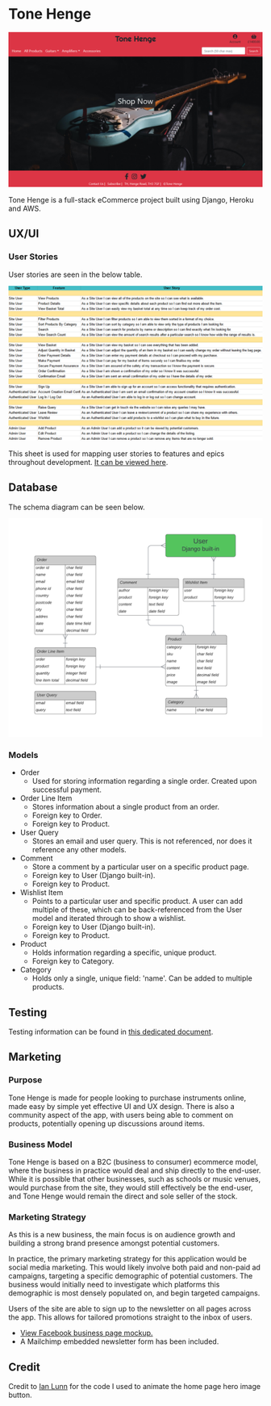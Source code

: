 # Tone Henge

![home preview](readme/general/home.png)

Tone Henge is a full-stack eCommerce project built using Django, Heroku and AWS.

## UX/UI

### User Stories

User stories are seen in the below table.

![user stories](readme/user_stories/user_stories.png)

This sheet is used for mapping user stories to features and epics throughout development. [It can be viewed here](https://docs.google.com/spreadsheets/d/1ob8nIBe4SKKu7h6s5SPkJSnqiatEzivwf0XZelbFMKs/edit?usp=sharing).

## Database

The schema diagram can be seen below.

![database schema](readme/general/db_schema.png)

### Models

-   Order
    -   Used for storing information regarding a single order. Created upon successful payment.
-   Order Line Item
    -   Stores information about a single product from an order.
    -   Foreign key to Order.
    -   Foreign key to Product.
-   User Query
    -   Stores an email and user query. This is not referenced, nor does it reference any other models.
-   Comment
    -   Store a comment by a particular user on a specific product page.
    -   Foreign key to User (Django built-in).
    -   Foreign key to Product.
-   Wishlist Item
    -   Points to a particular user and specific product. A user can add multiple of these, which can be back-referenced from the User model and iterated through to show a wishlist.
    -   Foreign key to User (Django built-in).
    -   Foreign key to Product.
-   Product
    -   Holds information regarding a specific, unique product.
    -   Foreign key to Category.
-   Category
    -   Holds only a single, unique field: 'name'. Can be added to multiple products.

## Testing

Testing information can be found in [this dedicated document](readme/testing/TESTING.md).

## Marketing

### Purpose

Tone Henge is made for people looking to purchase instruments online, made easy by simple yet effective UI and UX design. There is also a community aspect of the app, with users being able to comment on products, potentially opening up discussions around items.

### Business Model

Tone Henge is based on a B2C (business to consumer) ecommerce model, where the business in practice would deal and ship directly to the end-user. While it is possible that other businesses, such as schools or music venues, would purchase from the site, they would still effectively be the end-user, and Tone Henge would remain the direct and sole seller of the stock.

### Marketing Strategy

As this is a new business, the main focus is on audience growth and building a strong brand presence amongst potential customers.

In practice, the primary marketing strategy for this application would be social media marketing. This would likely involve both paid and non-paid ad campaigns, targeting a specific demographic of potential customers. The business would initially need to investigate which platforms this demographic is most densely populated on, and begin targeted campaigns.

Users of the site are able to sign up to the newsletter on all pages across the app. This allows for tailored promotions straight to the inbox of users.

-   [View Facebook business page mockup.](/readme/marketing/facebook.pdf)
-   A Mailchimp embedded newsletter form has been included.

## Credit

Credit to [Ian Lunn](https://github.com/IanLunn/) for the code I used to animate the home page hero image button.
